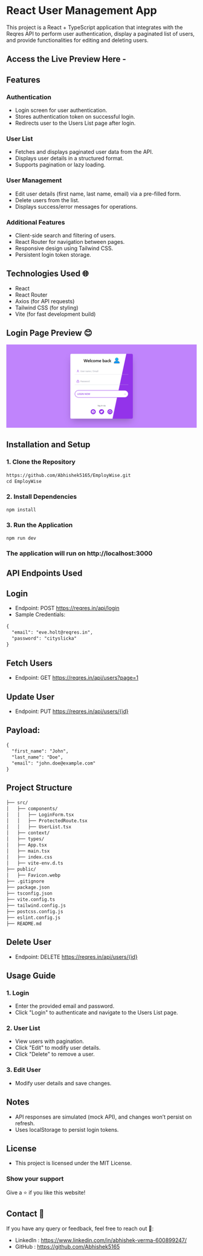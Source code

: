 # React User Management App

This project is a React + TypeScript application that integrates with the Reqres API to perform user authentication,
display a paginated list of users, and provide functionalities for editing and deleting users.

## Access the Live Preview Here - 

## Features

### Authentication

 * Login screen for user authentication.
 * Stores authentication token on successful login.
 * Redirects user to the Users List page after login.

### User List

* Fetches and displays paginated user data from the API.
* Displays user details in a structured format.
* Supports pagination or lazy loading.

### User Management

* Edit user details (first name, last name, email) via a pre-filled form.
* Delete users from the list.
* Displays success/error messages for operations.

### Additional Features

* Client-side search and filtering of users.
* React Router for navigation between pages.
* Responsive design using Tailwind CSS.
* Persistent login token storage.

## Technologies Used 🌐

* React
* React Router
* Axios (for API requests)
* Tailwind CSS (for styling)
* Vite (for fast development build)

## Login Page Preview 😊

<img src="https://github.com/Abhishek5165/EmployWise/blob/main/Demo/Login.png">

## Installation and Setup

### 1. Clone the Repository

```
https://github.com/Abhishek5165/EmployWise.git 
cd EmployWise
```

### 2. Install Dependencies

```
npm install
```
### 3. Run the Application

```
npm run dev
```
### The application will run on http://localhost:3000

## API Endpoints Used

## Login

* Endpoint: POST https://reqres.in/api/login
* Sample Credentials:
```
{
  "email": "eve.holt@reqres.in",
  "password": "cityslicka"
}
```

## Fetch Users
* Endpoint: GET https://reqres.in/api/users?page=1

## Update User
* Endpoint: PUT https://reqres.in/api/users/{id}
  
##  Payload:
```
{
  "first_name": "John",
  "last_name": "Doe",
  "email": "john.doe@example.com"
}
```
## Project Structure 
```
├── src/
│   ├── components/
│   │   ├── LoginForm.tsx
│   │   ├── ProtectedRoute.tsx
│   │   ├── UserList.tsx
│   ├── context/
│   ├── types/
│   ├── App.tsx
│   ├── main.tsx
│   ├── index.css
│   ├── vite-env.d.ts
├── public/
│   ├── Favicon.webp
├── .gitignore
├── package.json
├── tsconfig.json
├── vite.config.ts
├── tailwind.config.js
├── postcss.config.js
├── eslint.config.js
├── README.md

```

## Delete User
* Endpoint: DELETE https://reqres.in/api/users/{id}

## Usage Guide

### 1. Login

* Enter the provided email and password.
* Click "Login" to authenticate and navigate to the Users List page.

### 2. User List

* View users with pagination.
* Click "Edit" to modify user details.
* Click "Delete" to remove a user.

### 3. Edit User

* Modify user details and save changes.
  
## Notes

* API responses are simulated (mock API), and changes won’t persist on refresh.
* Uses localStorage to persist login tokens.

## License

* This project is licensed under the MIT License.

### Show your support

Give a ⭐ if you like this website!

## Contact 🌟
If you have any query or feedback, feel free to reach out 💖:
- LinkedIn : https://www.linkedin.com/in/abhishek-verma-600899247/
- GitHub : https://github.com/Abhishek5165

